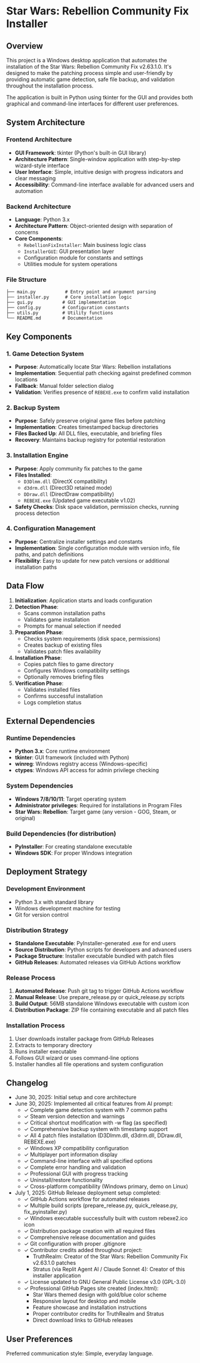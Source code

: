 # Star Wars: Rebellion Community Fix Installer

## Overview

This project is a Windows desktop application that automates the installation of the Star Wars: Rebellion Community Fix v2.63.1.0. It's designed to make the patching process simple and user-friendly by providing automatic game detection, safe file backup, and validation throughout the installation process.

The application is built in Python using tkinter for the GUI and provides both graphical and command-line interfaces for different user preferences.

## System Architecture

### Frontend Architecture
- **GUI Framework**: tkinter (Python's built-in GUI library)
- **Architecture Pattern**: Single-window application with step-by-step wizard-style interface
- **User Interface**: Simple, intuitive design with progress indicators and clear messaging
- **Accessibility**: Command-line interface available for advanced users and automation

### Backend Architecture
- **Language**: Python 3.x
- **Architecture Pattern**: Object-oriented design with separation of concerns
- **Core Components**:
  - `RebellionFixInstaller`: Main business logic class
  - `InstallerGUI`: GUI presentation layer
  - Configuration module for constants and settings
  - Utilities module for system operations

### File Structure
```
├── main.py           # Entry point and argument parsing
├── installer.py      # Core installation logic
├── gui.py           # GUI implementation
├── config.py        # Configuration constants
├── utils.py         # Utility functions
└── README.md        # Documentation
```

## Key Components

### 1. Game Detection System
- **Purpose**: Automatically locate Star Wars: Rebellion installations
- **Implementation**: Sequential path checking against predefined common locations
- **Fallback**: Manual folder selection dialog
- **Validation**: Verifies presence of `REBEXE.exe` to confirm valid installation

### 2. Backup System
- **Purpose**: Safely preserve original game files before patching
- **Implementation**: Creates timestamped backup directories
- **Files Backed Up**: All DLL files, executable, and briefing files
- **Recovery**: Maintains backup registry for potential restoration

### 3. Installation Engine
- **Purpose**: Apply community fix patches to the game
- **Files Installed**: 
  - `D3Dlmm.dll` (DirectX compatibility)
  - `d3drm.dll` (Direct3D retained mode)
  - `DDraw.dll` (DirectDraw compatibility)
  - `REBEXE.exe` (Updated game executable v1.02)
- **Safety Checks**: Disk space validation, permission checks, running process detection

### 4. Configuration Management
- **Purpose**: Centralize installer settings and constants
- **Implementation**: Single configuration module with version info, file paths, and patch definitions
- **Flexibility**: Easy to update for new patch versions or additional installation paths

## Data Flow

1. **Initialization**: Application starts and loads configuration
2. **Detection Phase**: 
   - Scans common installation paths
   - Validates game installation
   - Prompts for manual selection if needed
3. **Preparation Phase**:
   - Checks system requirements (disk space, permissions)
   - Creates backup of existing files
   - Validates patch files availability
4. **Installation Phase**:
   - Copies patch files to game directory
   - Configures Windows compatibility settings
   - Optionally removes briefing files
5. **Verification Phase**:
   - Validates installed files
   - Confirms successful installation
   - Logs completion status

## External Dependencies

### Runtime Dependencies
- **Python 3.x**: Core runtime environment
- **tkinter**: GUI framework (included with Python)
- **winreg**: Windows registry access (Windows-specific)
- **ctypes**: Windows API access for admin privilege checking

### System Dependencies
- **Windows 7/8/10/11**: Target operating system
- **Administrator privileges**: Required for installations in Program Files
- **Star Wars: Rebellion**: Target game (any version - GOG, Steam, or original)

### Build Dependencies (for distribution)
- **PyInstaller**: For creating standalone executable
- **Windows SDK**: For proper Windows integration

## Deployment Strategy

### Development Environment
- Python 3.x with standard library
- Windows development machine for testing
- Git for version control

### Distribution Strategy
- **Standalone Executable**: PyInstaller-generated .exe for end users
- **Source Distribution**: Python scripts for developers and advanced users
- **Package Structure**: Installer executable bundled with patch files
- **GitHub Releases**: Automated releases via GitHub Actions workflow

### Release Process
1. **Automated Release**: Push git tag to trigger GitHub Actions workflow
2. **Manual Release**: Use prepare_release.py or quick_release.py scripts
3. **Build Output**: 56MB standalone Windows executable with custom icon
4. **Distribution Package**: ZIP file containing executable and all patch files

### Installation Process
1. User downloads installer package from GitHub Releases
2. Extracts to temporary directory
3. Runs installer executable
4. Follows GUI wizard or uses command-line options
5. Installer handles all file operations and system configuration

## Changelog
- June 30, 2025: Initial setup and core architecture
- June 30, 2025: Implemented all critical features from AI prompt:
  - ✓ Complete game detection system with 7 common paths
  - ✓ Steam version detection and warnings
  - ✓ Critical shortcut modification with -w flag (as specified)
  - ✓ Comprehensive backup system with timestamp support
  - ✓ All 4 patch files installation (D3Dlmm.dll, d3drm.dll, DDraw.dll, REBEXE.exe)
  - ✓ Windows XP compatibility configuration
  - ✓ Multiplayer port information display
  - ✓ Command-line interface with all specified options
  - ✓ Complete error handling and validation
  - ✓ Professional GUI with progress tracking
  - ✓ Uninstall/restore functionality
  - ✓ Cross-platform compatibility (Windows primary, demo on Linux)
- July 1, 2025: GitHub Release deployment setup completed:
  - ✓ GitHub Actions workflow for automated releases
  - ✓ Multiple build scripts (prepare_release.py, quick_release.py, fix_pyinstaller.py)
  - ✓ Windows executable successfully built with custom rebexe2.ico icon
  - ✓ Distribution package creation with all required files
  - ✓ Comprehensive release documentation and guides
  - ✓ Git configuration with proper .gitignore
  - ✓ Contributor credits added throughout project:
    - TruthRealm: Creator of the Star Wars: Rebellion Community Fix v2.63.1.0 patches
    - Stratus (via Replit Agent AI / Claude Sonnet 4): Creator of this installer application
  - ✓ License updated to GNU General Public License v3.0 (GPL-3.0)
  - ✓ Professional GitHub Pages site created (index.html):
    - Star Wars themed design with gold/blue color scheme
    - Responsive layout for desktop and mobile
    - Feature showcase and installation instructions
    - Proper contributor credits for TruthRealm and Stratus
    - Direct download links to GitHub releases

## User Preferences

Preferred communication style: Simple, everyday language.